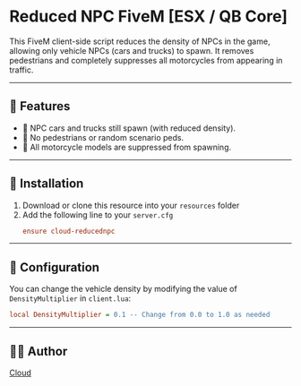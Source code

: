# Reduced NPC FiveM [ESX / QB Core]
This FiveM client-side script reduces the density of NPCs in the game, allowing only vehicle NPCs (cars and trucks) to spawn. It removes pedestrians and completely suppresses all motorcycles from appearing in traffic.

---
## 🚀 Features

- 🚗 NPC cars and trucks still spawn (with reduced density).
- 🚫 No pedestrians or random scenario peds.
- 🛵 All motorcycle models are suppressed from spawning.

---

## 📁 Installation

1. Download or clone this resource into your `resources` folder
2. Add the following line to your `server.cfg` 
   ```cfg
   ensure cloud-reducednpc
   ```

---

## 🔧 Configuration

You can change the vehicle density by modifying the value of `DensityMultiplier` in `client.lua`:

```cfg
local DensityMultiplier = 0.1 -- Change from 0.0 to 1.0 as needed
```

---

## 🧑‍💻 Author

[Cloud](https://github.com/Comethruuu)
